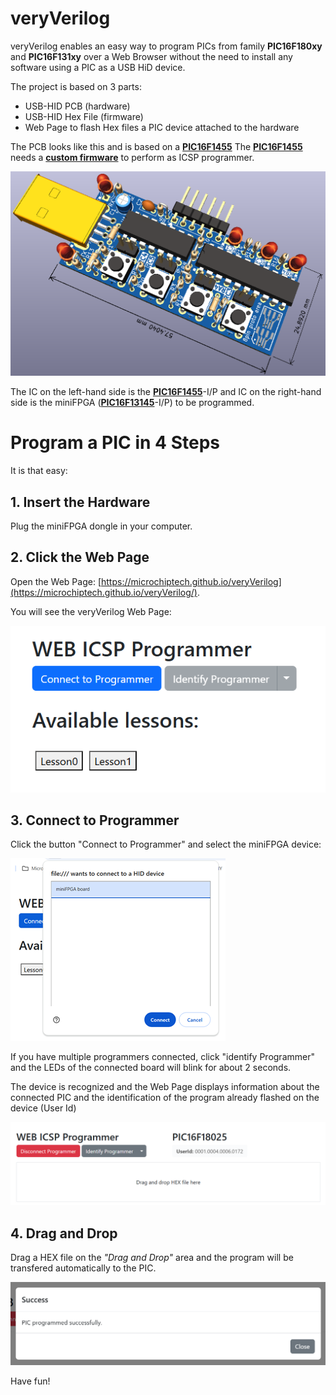 # veryVerilog

veryVerilog enables an easy way to program PICs from family **PIC16F180xy** and **PIC16F131xy** over a Web Browser without the need to install any software using a PIC as a USB HiD device. 

The project is based on 3 parts:
- USB-HID PCB (hardware)
- USB-HID Hex File (firmware)
- Web Page to flash Hex files a PIC device attached to the hardware

The PCB looks like this and is based on a [**PIC16F1455**](https://www.microchip.com/en-us/product/pic16f1455)
The [**PIC16F1455**](https://www.microchip.com/en-us/product/pic16f1455) needs a [**custom firmware**](/firmware/hex/U1_PIC16F1455_v1.20.hex) to perform as ICSP programmer.

![PCB](/doc/images/pcb.png)

The IC on the left-hand side is the [**PIC16F1455**](https://www.microchip.com/en-us/product/pic16f1455)-I/P and IC on the right-hand side is the miniFPGA ([**PIC16F13145**](https://www.microchip.com/en-us/product/pic16f13145)-I/P) to be programmed.

# Program a PIC in 4 Steps

It is that easy:

## 1. Insert the Hardware

Plug the miniFPGA dongle in your computer.

## 2. Click the Web Page

Open the Web Page: [https://microchiptech.github.io/veryVerilog](https://microchiptech.github.io/veryVerilog/).

You will see the veryVerilog Web Page:

![Web1](/doc/images/web1.png)

## 3. Connect to Programmer

Click the button "Connect to Programmer" and select the miniFPGA device:

![Web2](/doc/images/web2.png)

If you have multiple programmers connected, click "identify Programmer" and the LEDs of the connected board will blink for about 2 seconds.

The device is recognized and the Web Page displays information about the connected PIC and the identification of the program already flashed on the device (User Id)

![Web3](/doc/images/web3.png)

## 4. Drag and Drop

Drag a HEX file on the *"Drag and Drop"* area and the program will be transfered automatically to the PIC.

![Web4](/doc/images/web4.png)

Have fun!

